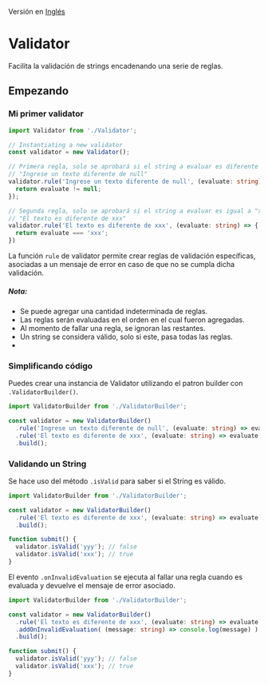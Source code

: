 Versión en [Inglés](../README.md)

# Validator

Facilita la validación de strings encadenando una serie de reglas.

## Empezando

### Mi primer validator

```typescript
import Validator from './Validator';

// Instantiating a new validator
const validator = new Validator();

// Primera regla, solo se aprobará si el string a evaluar es diferente de null, en caso contrario mostrara el mensaje 
// "Ingrese un texto diferente de null"
validator.rule('Ingrese un texto diferente de null', (evaluate: string) => {
  return evaluate != null;
});

// Segunda regla, solo se aprobará si el string a evaluar es igual a "xxx", en caso contrario mostrará el mensaje
// "El texto es diferente de xxx"
validator.rule('El texto es diferente de xxx', (evaluate: string) => {
  return evaluate === 'xxx';
})
```

La función `rule` de validator permite crear reglas de validación específicas, asociadas a un mensaje de error en caso
de que no se cumpla dicha validación.

##### *Nota:*
- Se puede agregar una cantidad indeterminada de reglas.
- Las reglas serán evaluadas en el orden en el cual fueron agregadas.
- Al momento de fallar una regla, se ignoran las restantes.
- Un string se considera válido, solo si este, pasa todas las reglas.
- 
### Simplificando código

Puedes crear una instancia de Validator utilizando el patron builder con `.ValidatorBuilder()`.

```typescript
import ValidatorBuilder from './ValidatorBuilder';

const validator = new ValidatorBuilder()
  .rule('Ingrese un texto diferente de null', (evaluate: string) => evaluate != 0)
  .rule('El texto es diferente de xxx', (evaluate: string) => evaluate === 'xxx')
  .build();
```

### Validando un String

Se hace uso del método `.isValid` para saber si el String es válido.

```typescript
import ValidatorBuilder from './ValidatorBuilder';

const validator = new ValidatorBuilder()
  .rule('El texto es diferente de xxx', (evaluate: string) => evaluate === 'xxx')
  .build();

function submit() {
  validator.isValid('yyy'); // false
  validator.isValid('xxx'); // true
}
```

El evento `.onInvalidEvaluation` se ejecuta al fallar una regla cuando es evaluada y devuelve el mensaje de error
asociado.

```typescript
import ValidatorBuilder from './ValidatorBuilder';

const validator = new ValidatorBuilder()
  .rule('El texto es diferente de xxx', (evaluate: string) => evaluate === 'xxx')
  .addOnInvalidEvaluation( (message: string) => console.log(message) ) // Solo se ejecuta si falla la validación de alguna regla
  .build();

function submit() {
  validator.isValid('yyy'); // false
  validator.isValid('xxx'); // true
}
```